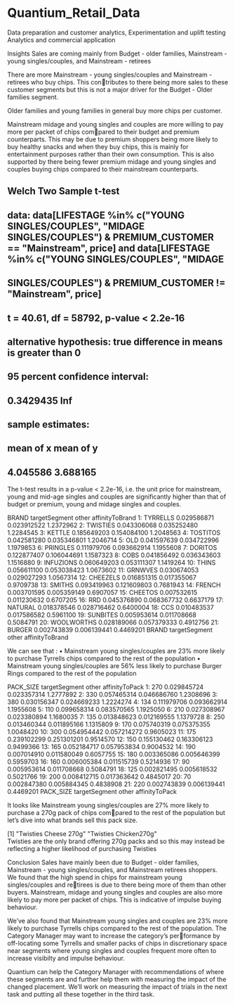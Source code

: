 # Quantium_Retail_Data
Data preparation and customer analytics, Experimentation and uplift testing Analytics and commercial application 

Insights
Sales are coming mainly from Budget - older families, Mainstream - young singles/couples, and Mainstream - retirees

There are more Mainstream - young singles/couples and Mainstream - retirees who buy chips. This contributes to there being more sales to these customer segments but this is not a major driver for the Budget - Older families segment.

Older families and young families in general buy more chips per customer.

Mainstream midage and young singles and couples are more willing to pay more per packet of chips compared to their budget and premium counterparts. This may be due to premium shoppers being more likely to buy healthy snacks and when they buy chips, this is mainly for entertainment purposes rather than their own consumption. This is also supported by there being fewer premium midage and young singles and couples buying chips compared to their mainstream counterparts.

## Welch Two Sample t-test
## data:  data[LIFESTAGE %in% c("YOUNG SINGLES/COUPLES", "MIDAGE SINGLES/COUPLES") & PREMIUM_CUSTOMER == "Mainstream", price] and data[LIFESTAGE %in% c("YOUNG SINGLES/COUPLES", "MIDAGE 
## SINGLES/COUPLES") & PREMIUM_CUSTOMER != "Mainstream", price]
## t = 40.61, df = 58792, p-value < 2.2e-16
## alternative hypothesis: true difference in means is greater than 0
## 95 percent confidence interval:
## 0.3429435       Inf
## sample estimates:
## mean of x mean of y 
## 4.045586  3.688165 

The t-test results in a p-value < 2.2e-16, i.e. the unit price for mainstream, young and mid-age singles and couples are significantly higher than that of budget or premium, young and midage singles and couples.

  BRAND targetSegment       other affinityToBrand
 1:   TYRRELLS   0.029586871 0.023912522       1.2372962
 2:   TWISTIES   0.043306068 0.035252480       1.2284545
 3:     KETTLE   0.185649203 0.154084100       1.2048563
 4:   TOSTITOS   0.042581280 0.035346801       1.2046714
 5:        OLD   0.041597639 0.034722996       1.1979853
 6:   PRINGLES   0.111979706 0.093662914       1.1955608
 7:    DORITOS   0.122877407 0.106044691       1.1587323
 8:       COBS   0.041856492 0.036343603       1.1516880
 9:  INFUZIONS   0.060649203 0.053111307       1.1419264
10:      THINS   0.056611100 0.053038423       1.0673602
11:    GRNWVES   0.030674053 0.029027293       1.0567314
12:   CHEEZELS   0.016851315 0.017355067       0.9709738
13:     SMITHS   0.093419963 0.121609803       0.7681943
14:     FRENCH   0.003701595 0.005359149       0.6907057
15:    CHEETOS   0.007532615 0.011230632       0.6707205
16:        RRD   0.045376890 0.068367732       0.6637179
17:    NATURAL   0.018378546 0.028716462       0.6400004
18:        CCS   0.010483537 0.017586582       0.5961100
19:   SUNBITES   0.005953614 0.011708668       0.5084791
20: WOOLWORTHS   0.028189066 0.057379333       0.4912756
21:     BURGER   0.002743839 0.006139441       0.4469201
         BRAND targetSegment       other affinityToBrand

We can see that :
• Mainstream young singles/couples are 23% more likely to purchase Tyrrells chips compared to the rest of the population
• Mainstream young singles/couples are 56% less likely to purchase Burger Rings compared to the rest of the population

 PACK_SIZE targetSegment       other affinityToPack
 1:       270   0.029845724 0.023357314      1.2777892
 2:       330   0.057465314 0.046686760      1.2308696
 3:       380   0.030156347 0.024669233      1.2224274
 4:       134   0.111979706 0.093662914      1.1955608
 5:       110   0.099658314 0.083570565      1.1925050
 6:       210   0.027308967 0.023380894      1.1680035
 7:       135   0.013848623 0.012169555      1.1379728
 8:       250   0.013460344 0.011895166      1.1315809
 9:       170   0.075740319 0.075375355      1.0048420
10:       300   0.054954442 0.057214272      0.9605023
11:       175   0.239102299 0.251301201      0.9514570
12:       150   0.155130462 0.163306123      0.9499366
13:       165   0.052184717 0.057953834      0.9004532
14:       190   0.007014910 0.011580049      0.6057755
15:       180   0.003365086 0.005646399      0.5959703
16:       160   0.006005384 0.011515739      0.5214936
17:        90   0.005953614 0.011708668      0.5084791
18:       125   0.002821495 0.005618532      0.5021766
19:       200   0.008412715 0.017363642      0.4845017
20:        70   0.002847380 0.005884345      0.4838908
21:       220   0.002743839 0.006139441      0.4469201
    PACK_SIZE targetSegment       other affinityToPack

It looks like Mainstream young singles/couples are 27% more likely to purchase a 270g pack of chips compared to the rest of the population but let’s dive into what brands sell this pack size.

[1] "Twisties Cheese     270g" "Twisties Chicken270g"  
Twisties are the only brand offering 270g packs and so this may instead be reflecting a higher likelihood of purchasing Twisties

Conclusion
Sales have mainly been due to Budget - older families, Mainstream - young singles/couples, and Mainstream retirees shoppers. We found that the high spend in chips for mainstream young singles/couples and retirees is due to there being more of them than other buyers. Mainstream, midage and young singles and couples are also more likely to pay more per packet of chips. This is indicative of impulse buying behaviour.

We’ve also found that Mainstream young singles and couples are 23% more likely to purchase Tyrrells chips compared to the rest of the population. The Category Manager may want to 
increase the category’s performance by off-locating some Tyrrells and smaller packs of chips in discretionary space near segments where young singles and couples frequent more often to increase visibilty and impulse behaviour. 

Quantium can help the Category Manager with recommendations of where these segments are and further help them with measuring the impact of the changed placement. We’ll work on measuring the impact of trials in the next task and putting all these together in the third task.

